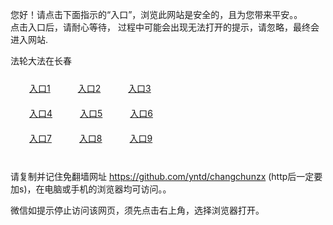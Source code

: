 您好！请点击下面指示的“入口”，浏览此网站是安全的，且为您带来平安。。 <br/>
点击入口后，请耐心等待， 过程中可能会出现无法打开的提示，请忽略，最终会进入网站. </br>

法轮大法在长春<br/>
<div style="padding:10px"><a style="margin:20px" target="_blank" href="https://dpxyula6y6yx9.cloudfront.net/2Qpsp?izbmzwp" id="ccLink1" rel="nofollow">入口1</a> <a target="_blank" style="margin:20px" href="https://d3dkjrzmyj22tp.cloudfront.net/2Qpsp?hevjdcg" id="ccLink2" rel="nofollow">入口2</a> <a style="margin:20px" target="_blank" href="https://d87z2z6pq4xzi.cloudfront.net/2Qpsp?bwhsdy" id="ccLink3" rel="nofollow">入口3</a></div>

<div style="padding:10px" ><a style="margin:20px" target="_blank" href="https://dpxyula6y6yx9.cloudfront.net/2Qpsp?izbmzwp" id="ccLink4" rel="nofollow">入口4</a> <a style="margin:20px" href="https://d3dkjrzmyj22tp.cloudfront.net/2Qpsp?hevjdcg" target="_blank" id="ccLink5" rel="nofollow">入口5</a> <a style="margin:20px" href="https://d87z2z6pq4xzi.cloudfront.net/2Qpsp?bwhsdy" target="_blank" id="ccLink6" rel="nofollow">入口6</a></div>

<div style="padding:10px"><a style="margin:20px" target="_blank" href="https://dpxyula6y6yx9.cloudfront.net/2Qpsp?izbmzwp" id="ccLink7" rel="nofollow">入口7</a> <a style="margin:20px" href="https://d3dkjrzmyj22tp.cloudfront.net/2Qpsp?hevjdcg" target="_blank" id="ccLink8" rel="nofollow">入口8</a> <a style="margin:20px" target="_blank" href="https://d87z2z6pq4xzi.cloudfront.net/2Qpsp?bwhsdy" id="ccLink9" rel="nofollow">入口9</a></div>

<br/>



请复制并记住免翻墙网址 https://github.com/yntd/changchunzx (http后一定要加s)，在电脑或手机的浏览器均可访问。。<br/>

微信如提示停止访问该网页，须先点击右上角，选择浏览器打开。
